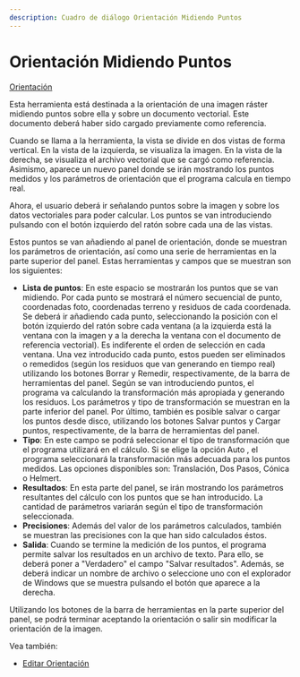 ```yaml
---
description: Cuadro de diálogo Orientación Midiendo Puntos
---
```


# Orientación Midiendo Puntos

[Orientación](../fichas-de-herramientas/ficha-de-herramientas-imagen/orientacion.md)

Esta herramienta está destinada a la orientación de una imagen ráster midiendo puntos sobre ella y sobre un documento vectorial. Este documento deberá haber sido cargado previamente como referencia.

Cuando se llama a la herramienta, la vista se divide en dos vistas de forma vertical. En la vista de la izquierda, se visualiza la imagen. En la vista de la derecha, se visualiza el archivo vectorial que se cargó como referencia. Asimismo, aparece un nuevo panel donde se irán mostrando los puntos medidos y los parámetros de orientación que el programa calcula en tiempo real.

Ahora, el usuario deberá ir señalando puntos sobre la imagen y sobre los datos vectoriales para poder calcular. Los puntos se van introduciendo pulsando con el botón izquierdo del ratón sobre cada una de las vistas.

Estos puntos se van añadiendo al panel de orientación, donde se muestran los parámetros de orientación, así como una serie de herramientas en la parte superior del panel. Estas herramientas y campos que se muestran son los siguientes:

* **Lista de puntos**: En este espacio se mostrarán los puntos que se van midiendo. Por cada punto se mostrará el número secuencial de punto, coordenadas foto, coordenadas terreno y residuos de cada coordenada. Se deberá ir añadiendo cada punto, seleccionando la posición con el botón izquierdo del ratón sobre cada ventana \(a la izquierda está la ventana con la imagen y a la derecha la ventana con el documento de referencia vectorial\). Es indiferente el orden de selección en cada ventana. Una vez introducido cada punto, estos pueden ser eliminados o remedidos \(según los residuos que van generando en tiempo real\) utilizando los botones Borrar y Remedir, respectivamente, de la barra de herramientas del panel. Según se van introduciendo puntos, el programa va calculando la transformación más apropiada y generando los residuos. Los parámetros y tipo de transformación se muestran en la parte inferior del panel. Por último, también es posible salvar o cargar los puntos desde disco, utilizando los botones Salvar puntos y Cargar puntos, respectivamente, de la barra de herramientas del panel.
* **Tipo**: En este campo se podrá seleccionar el tipo de transformación que el programa utilizará en el cálculo. Si se elige la opción Auto , el programa seleccionará la transformación más adecuada para los puntos medidos. Las opciones disponibles son: Translación, Dos Pasos, Cónica o Helmert.
* **Resultados**: En esta parte del panel, se irán mostrando los parámetros resultantes del cálculo con los puntos que se han introducido. La cantidad de parámetros variarán según el tipo de transformación seleccionada.
* **Precisiones**: Además del valor de los parámetros calculados, también se muestran las precisiones con la que han sido calculados éstos.
* **Salida**: Cuando se termine la medición de los puntos, el programa permite salvar los resultados en un archivo de texto. Para ello, se deberá poner a "Verdadero" el campo "Salvar resultados". Además, se deberá indicar un nombre de archivo o seleccione uno con el explorador de Windows que se muestra pulsando el botón que aparece a la derecha.

Utilizando los botones de la barra de herramientas en la parte superior del panel, se podrá terminar aceptando la orientación o salir sin modificar la orientación de la imagen.

Vea también:

* [Editar Orientación](editar-orientacion-de-imagen.md)

